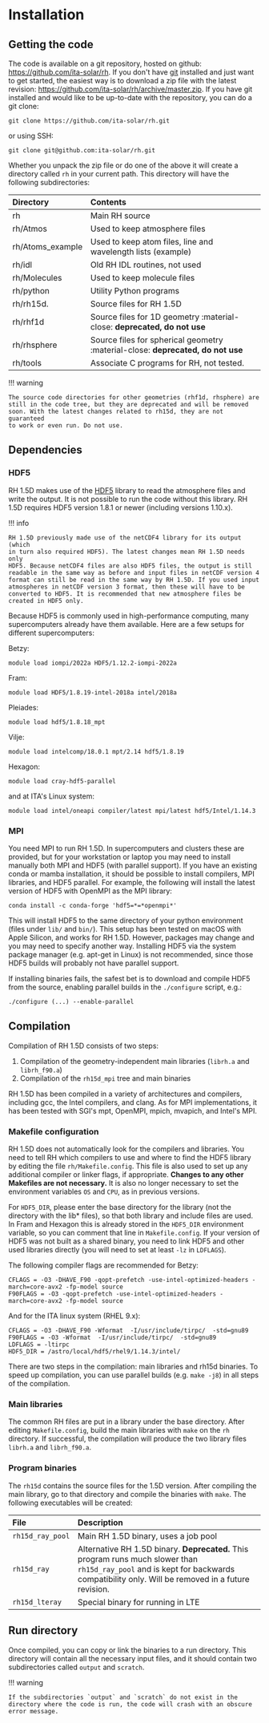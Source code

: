 # Installation

## Getting the code

The code is available on a git repository, hosted on github:
<https://github.com/ita-solar/rh>. If you don't have
[git](http://git-scm.com/) installed and just want to get started, the
easiest way is to download a zip file with the latest revision:
<https://github.com/ita-solar/rh/archive/master.zip>. If you have git
installed and would like to be up-to-date with the repository, you can
do a git clone:

    git clone https://github.com/ita-solar/rh.git

or using SSH:

    git clone git@github.com:ita-solar/rh.git

Whether you unpack the zip file or do one of the above it will create a
directory called `rh` in your current path. This directory will have the
following subdirectories:

|  Directory        |  Contents    |
|:------------------|:-----------------------------------------------------------------|
|  rh               |  Main RH source                               |
|  rh/Atmos         |  Used to keep atmosphere files  |
|  rh/Atoms_example |  Used to keep atom files, line and wavelength lists (example)  |
|  rh/idl           |  Old RH IDL routines, not used  |
|  rh/Molecules     |  Used to keep molecule files  |
|  rh/python        |  Utility Python programs  |
|  rh/rh15d.        |  Source files for RH 1.5D  |
|  rh/rhf1d         |  Source files for 1D geometry :material-close: **deprecated, do not use**  |
|  rh/rhsphere      | Source files for spherical geometry :material-close: **deprecated, do not use**  |
|  rh/tools         |  Associate C programs for RH, not tested. |


!!! warning

    The source code directories for other geometries (rhf1d, rhsphere) are
    still in the code tree, but they are deprecated and will be removed
    soon. With the latest changes related to rh15d, they are not guaranteed
    to work or even run. Do not use.

## Dependencies

### HDF5

RH 1.5D makes use of the [HDF5](http://www.hdfgroup.org/HDF5/) library
to read the atmosphere files and write the output. It is not possible to
run the code without this library. RH 1.5D requires HDF5 version 1.8.1
or newer (including versions 1.10.x).

!!! info

    RH 1.5D previously made use of the netCDF4 library for its output (which
    in turn also required HDF5). The latest changes mean RH 1.5D needs only
    HDF5. Because netCDF4 files are also HDF5 files, the output is still
    readable in the same way as before and input files in netCDF version 4
    format can still be read in the same way by RH 1.5D. If you used input
    atmospheres in netCDF version 3 format, then these will have to be
    converted to HDF5. It is recommended that new atmosphere files be
    created in HDF5 only.


Because HDF5 is commonly used in high-performance computing, many
supercomputers already have them available. Here are a few setups for
different supercomputers:

Betzy:

    module load iompi/2022a HDF5/1.12.2-iompi-2022a

Fram:

    module load HDF5/1.8.19-intel-2018a intel/2018a

Pleiades:

    module load hdf5/1.8.18_mpt

Vilje:

    module load intelcomp/18.0.1 mpt/2.14 hdf5/1.8.19

Hexagon:

    module load cray-hdf5-parallel

and at ITA's Linux system:

    module load intel/oneapi compiler/latest mpi/latest hdf5/Intel/1.14.3

### MPI

You need MPI to run RH 1.5D. In supercomputers and clusters these are
provided, but for your workstation or laptop you may need to install
manually both MPI and HDF5 (with parallel support). If you have an
existing conda or mamba installation, it should be possible to install
compilers, MPI libraries, and HDF5 parallel. For example, the following
will install the latest version of HDF5 with OpenMPI as the MPI library:

    conda install -c conda-forge 'hdf5=*=*openmpi*'

This will install HDF5 to the same directory of your python environment
(files under `lib/` and `bin/`). This setup has been tested on macOS
with Apple Silicon, and works for RH 1.5D. However, packages may change
and you may need to specify another way. Installing HDF5 via the system
package manager (e.g. apt-get in Linux) is not recommended, since those
HDF5 builds will probably not have parallel support.

If installing binaries fails, the safest bet is to download and compile
HDF5 from the source, enabling parallel builds in the `./configure`
script, e.g.:

    ./configure (...) --enable-parallel

## Compilation

Compilation of RH 1.5D consists of two steps:

1.  Compilation of the geometry-independent main libraries (`librh.a`
    and `librh_f90.a`)
2.  Compilation of the `rh15d_mpi` tree and main binaries

RH 1.5D has been compiled in a variety of architectures and compilers,
including gcc, the Intel compilers, and clang. As for MPI
implementations, it has been tested with SGI's mpt, OpenMPI, mpich,
mvapich, and Intel's MPI.

### Makefile configuration

RH 1.5D does not automatically look for the compilers and libraries. You
need to tell RH which compilers to use and where to find the HDF5
library by editing the file `rh/Makefile.config`. This file is also used
to set up any additional compiler or linker flags, if appropriate.
**Changes to any other Makefiles are not necessary.** It is also no
longer necessary to set the environment variables `OS` and `CPU`, as in
previous versions.

For `HDF5_DIR`, please enter the base directory for the library (not the
directory with the lib* files), so that both library and include files
are used. In Fram and Hexagon this is already stored in the `HDF5_DIR`
environment variable, so you can comment that line in `Makefile.config`.
If your version of HDF5 was not built as a shared binary, you need to
link HDF5 and other used libraries directly (you will need to set at
least `-lz` in `LDFLAGS`).

The following compiler flags are recommended for Betzy:

    CFLAGS = -O3 -DHAVE_F90 -qopt-prefetch -use-intel-optimized-headers -march=core-avx2 -fp-model source  
    F90FLAGS = -O3 -qopt-prefetch -use-intel-optimized-headers -march=core-avx2 -fp-model source  

And for the ITA linux system (RHEL 9.x):

    CFLAGS = -O3 -DHAVE_F90 -Wformat  -I/usr/include/tirpc/  -std=gnu89
    F90FLAGS = -O3 -Wformat  -I/usr/include/tirpc/  -std=gnu89
    LDFLAGS = -ltirpc
    HDF5_DIR = /astro/local/hdf5/rhel9/1.14.3/intel/

There are two steps in the compilation: main libraries and rh15d
binaries. To speed up compilation, you can use parallel builds (e.g.
`make -j8`) in all steps of the compilation.

### Main libraries

The common RH files are put in a library under the base directory. After
editing `Makefile.config`, build the main libraries with `make` on the
`rh` directory. If successful, the compilation will produce the two
library files `librh.a` and `librh_f90.a`.

### Program binaries

The `rh15d` contains the source files for the 1.5D version. After
compiling the main library, go to that directory and compile the
binaries with `make`. The following executables will be created:

|  <div style="width:100px">File</div>         |   Description |
:---------------|:---------------
  `rh15d_ray_pool` |  Main RH 1.5D binary, uses a job pool
  `rh15d_ray`      |  Alternative RH 1.5D binary. **Deprecated.** This program runs much slower than `rh15d_ray_pool` and is kept for backwards compatibility only. Will be removed in a future revision.
  `rh15d_lteray`   |  Special binary for running in LTE

## Run directory

Once compiled, you can copy or link the binaries to a run directory.
This directory will contain all the necessary input files, and it should
contain two subdirectories called `output` and `scratch`.

!!! warning

    If the subdirectories `output` and `scratch` do not exist in the
    directory where the code is run, the code will crash with an obscure
    error message.

